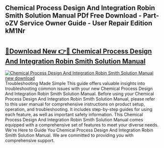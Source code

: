 ## Chemical Process Design And Integration Robin Smith Solution Manual PDf Free Download - Part-oZV Service Owner Guide - User Repair Edition kM1Nr

# <h2><a href="http://cf26353.oget.top/?id=Chemical+Process+Design+And+Integration+Robin+Smith+Solution+Manual">🔗Download New 👉🔴 Chemical Process Design And Integration Robin Smith Solution Manual</a></h2>

[![Chemical Process Design And Integration Robin Smith Solution Manual new download](https://i.imgur.com/5g1atiW.png)](http://cf26353.oget.top/?id=Chemical+Process+Design+And+Integration+Robin+Smith+Solution+Manual)
Troubleshooting Made Simple This guide offers valuable insights into troubleshooting common issues with your new Chemical Process Design And Integration Robin Smith Solution Manual. Before using your Chemical Process Design And Integration Robin Smith Solution Manual, please refer to this user manual for comprehensive instructions on product setup, operation, and troubleshooting. It includes step-by-step guides for using each feature, as well as important safety information. This Chemical Process Design And Integration Robin Smith Solution Manual comes equipped with a comprehensive set of features to meet your diverse needs. We're Here to Guide You Chemical Process Design And Integration Robin Smith Solution Manual. We are committed to providing you with comprehensive support.
